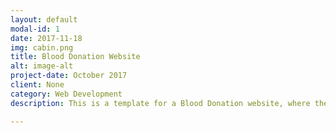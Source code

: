 ```yaml
---
layout: default
modal-id: 1
date: 2017-11-18
img: cabin.png
title: Blood Donation Website
alt: image-alt
project-date: October 2017
client: None
category: Web Development
description: This is a template for a Blood Donation website, where the goal is establishing a link between donors and hospitals. Check it out here <a href="https://api.clout62.hasura-app.io/">Blood donation website!</a>. 

---
```

